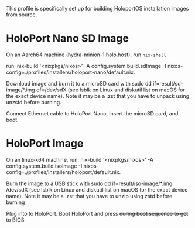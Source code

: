 
This profile is specifically set up for building HoloportOS installation images from source.

# HoloPort Nano SD Image

On an Aarch64 machine (hydra-minion-1.holo.host), run `nix-shell` 

run: nix-build '<nixpkgs/nixos>' -A config.system.build.sdImage -I nixos-config=./profiles/installers/holoport-nano/default.nix.

Download image and burn it to a microSD card with sudo dd if=result/sd-image/*.img of=/dev/sdX (see lsblk on Linux and diskutil list on macOS for the exact device name). Note it may be a .zst that you have to unpack using unzstd before burning.

Connect Ethernet cable to HoloPort Nano, insert the microSD card, and boot.


# HoloPort Image

On an linux-x64 machine, run: nix-build '<nixpkgs/nixos>' -A config.system.build.isoImage -I nixos-config=./profiles/installers/holoport/default.nix.

Burn the image to a USB stick with sudo dd if=result/iso-image/*.img /dev/sdX (see lsblk on Linux and diskutil list on macOS for the exact device name). Note it may be a .zst that you have to unzip using zstd before burning

Plug into to HoloPort. Boot HoloPort and press <Del> during boot sequence to get to BIOS

